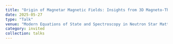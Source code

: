 ```yaml
---
title: "Origin of Magnetar Magnetic Fields: Insights from 3D Magneto-Thermal Simulations"
date: 2025-05-27
type: "Talk"
venue: "Modern Equations of State and Spectroscopy in Neutron Star Matter, Alcala University, Spain"
category: invited
collection: talks
---
```

